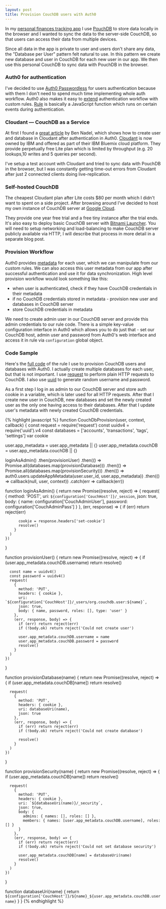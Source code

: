 ```yaml
---
layout: post
title: Provision CouchDB users with Auth0
---
```


In my [personal finances tracking app](https://github.com/ayastreb/money-tracker) I use
[PouchDB](https://pouchdb.com/) to store data locally in the browser
and I wanted to sync the data to the server-side CouchDB, so that users can access their data from multiple devices.
<!--more-->

Since all data in the app is private to user and users don't share any data,
the "Database per User" pattern felt natural to use. In this pattern we create new database and user in CouchDB
for each new user in our app. We then use this personal CouchDB to sync data with PouchDB in the browser.

### Auth0 for authentication

I've decided to use [Auth0 Passwordless](https://auth0.com/passwordless) for users authentication because with them
I don't need to spend much time implementing whole auth workflow. Auth0 also makes it easy to [extend](https://auth0.com/docs/topics/extensibility)
 authentication workflow with custom rules. [Rule](https://auth0.com/docs/rules/current) is basically a JavaScript function which runs on certain events during authentication.

### Cloudant &mdash; CouchDB as a Service

At first I found a [great article](https://www.bennadel.com/blog/3208-provisioning-cloudant-couchdb-databases-from-auth0-for-a-database-per-user-architecture-in-angular-2-4-1.htm)
 by Ben Nadel, which shows how to create user and database in Cloudant after authentication in Auth0.
 [Cloudant](https://www.ibm.com/analytics/us/en/technology/cloud-data-services/cloudant/) is now owned by IBM and offered as part of their IBM Bluemix cloud platform.
 They provide perpetually free Lite plan which is limited by throughput (e.g. 20 lookups,10 writes and 5 queries per second).

 I've setup a test account with Cloudant and tried to sync data with PouchDB in the browser,
 but I was constantly getting time-out errors from Cloudant after just 2 connected clients doing live-replication.

### Self-hosted CouchDB

The cheapest Cloudant plan after Lite costs $80 per month which I didn't want to spent on a side project.
After browsing around I've decided to host my own instance of CouchDB server at [Google Cloud](https://cloud.google.com/).

They provide one year free trial and a free tiny instance after the trial ends.
It's also easy to deploy basic CouchDB server with [Bitnami Launcher](https://console.cloud.google.com/launcher/details/bitnami-launchpad/couchdb).
You will need to setup networking and load-balancing to make CouchDB server publicly available via HTTP, I will describe that process in more detail in a separate blog post.

### Provision Workflow

Auth0 provides [metadata](https://auth0.com/docs/metadata) for each user, which we can manipulate from our custom rules.
We can also access this user metadata from our app after successful authentication and use it for data synchronization.
High level provision workflow would look something like this:
- when user is authenticated, check if they have CouchDB credentials in their metadata
- if no CouchDB credentials stored in metadata - provision new user and databases in CouchDB server
- store CouchDB credentials in metadata

We need to create admin user in our CouchDB server and provide this admin credentials to our rule code.
There is a simple key-value configuration interface in Auth0 which allows you to do just that - set our
CouchDB host, admin user and password from Auth0's web interface and access it in rule via `configuration` global object.

### Code Sample

Here's the [full code](https://github.com/ayastreb/money-tracker/blob/master/src/webtasks/CouchDbProvision.js) of the rule I use to provision CouchDB users and databases with Auth0.
I actually create multiple databases for each user, but that is not important.
I use [request](https://github.com/request/request) to perform plain HTTP requests to CouchDB.
I also use [uuid](https://github.com/kelektiv/node-uuid) to generate random username and password.

As a first step I log in as admin to our CouchDB server and store auth cookie in a variable,
which is later used for all HTTP requests. After that I create new user in CouchDB, new databases and set the newly created user as the only one having access to their databases.
After that I update user's metadata with newly created CouchDB credentials.

{% highlight javascript %}
function CouchDbProvision(user, context, callback) {
  const request = require('request')
  const uuidv4 = require('uuid').v4
  const databases = ['accounts', 'transactions', 'tags', 'settings']
  var cookie

  user.app_metadata = user.app_metadata || {}
  user.app_metadata.couchDB = user.app_metadata.couchDB || {}

  loginAsAdmin()
    .then(provisionUser)
    .then(() => Promise.all(databases.map(provisionDatabase)))
    .then(() => Promise.all(databases.map(provisionSecurity)))
    .then(() => auth0.users.updateAppMetadata(user.user_id, user.app_metadata))
    .then(() => callback(null, user, context))
    .catch(err => callback(err))

  function loginAsAdmin() {
    return new Promise((resolve, reject) => {
      request(
        {
          method: 'POST',
          uri: `${configuration['CouchHost']}/_session`,
          json: true,
          body: {
            name: configuration['CouchAdminUser'],
            password: configuration['CouchAdminPass']
          }
        },
        (err, response) => {
          if (err) return reject(err)

          cookie = response.headers['set-cookie']
          resolve()
        }
      )
    })
  }

  function provisionUser() {
    return new Promise((resolve, reject) => {
      if (user.app_metadata.couchDB.username) return resolve()

      const name = uuidv4()
      const password = uuidv4()
      request(
        {
          method: 'PUT',
          headers: { cookie },
          uri: `${configuration['CouchHost']}/_users/org.couchdb.user:${name}`,
          json: true,
          body: { name, password, roles: [], type: 'user' }
        },
        (err, response, body) => {
          if (err) return reject(err)
          if (!body.ok) return reject('Could not create user')

          user.app_metadata.couchDB.username = name
          user.app_metadata.couchDB.password = password
          resolve()
        }
      )
    })
  }

  function provisionDatabase(name) {
    return new Promise((resolve, reject) => {
      if (user.app_metadata.couchDB[name]) return resolve()

      request(
        {
          method: 'PUT',
          headers: { cookie },
          uri: databaseUri(name),
          json: true
        },
        (err, response, body) => {
          if (err) return reject(err)
          if (!body.ok) return reject('Could not create database')

          resolve()
        }
      )
    })
  }

  function provisionSecurity(name) {
    return new Promise((resolve, reject) => {
      if (user.app_metadata.couchDB[name]) return resolve()

      request(
        {
          method: 'PUT',
          headers: { cookie },
          uri: `${databaseUri(name)}/_security`,
          json: true,
          body: {
            admins: { names: [], roles: [] },
            members: { names: [user.app_metadata.couchDB.username], roles: [] }
          }
        },
        (err, response, body) => {
          if (err) return reject(err)
          if (!body.ok) return reject('Could not set database security')

          user.app_metadata.couchDB[name] = databaseUri(name)
          resolve()
        }
      )
    })
  }

  function databaseUri(name) {
    return `${configuration['CouchHost']}/${name}_${user.app_metadata.couchDB.username}`
  }
}
{% endhighlight %}
